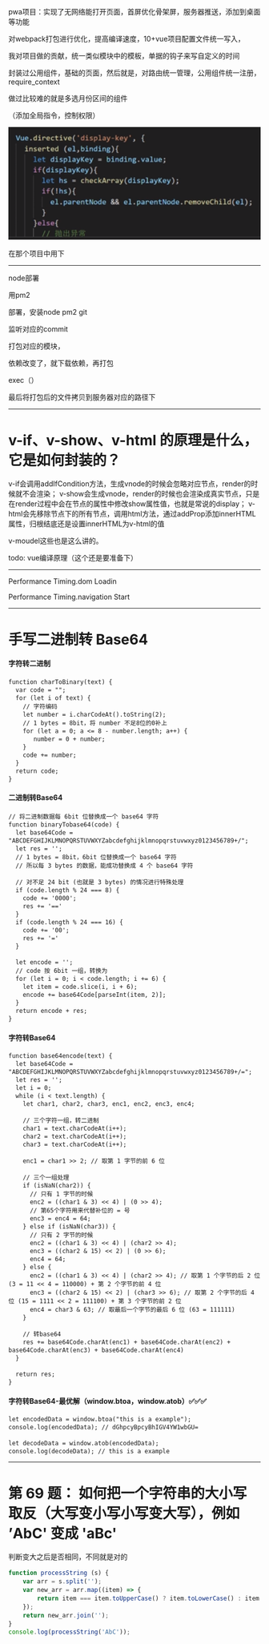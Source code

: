 pwa项目：实现了无网络能打开页面，首屏优化骨架屏，服务器推送，添加到桌面等功能

对webpack打包进行优化，提高编译速度，10+vue项目配置文件统一写入，

我对项目做的贡献，统一类似模块中的模板，单据的钩子来写自定义的时间

封装过公用组件，基础的页面，然后就是，对路由统一管理，公用组件统一注册，require_context

做过比较难的就是多选月份区间的组件

（添加全局指令，控制权限）

![image-20200903163914916](imge/image-20200903163914916.png)

在那个项目中用下

----

node部署

用pm2

部署，安装node pm2 git

监听对应的commit

打包对应的模块，

依赖改变了，就下载依赖，再打包

exec（）

最后将打包后的文件拷贝到服务器对应的路径下

-----

# v-if、v-show、v-html 的原理是什么，它是如何封装的？

v-if会调用addIfCondition方法，生成vnode的时候会忽略对应节点，render的时候就不会渲染；
v-show会生成vnode，render的时候也会渲染成真实节点，只是在render过程中会在节点的属性中修改show属性值，也就是常说的display；
v-html会先移除节点下的所有节点，调用html方法，通过addProp添加innerHTML属性，归根结底还是设置innerHTML为v-html的值

v-moudel这些也是这么讲的。

todo: vue编译原理（这个还是要准备下）

----

Performance Timing.dom Loadin

Performance Timing.navigation Start

----

# 手写二进制转 Base64

#### 字符转二进制

```
function charToBinary(text) {
  var code = "";
  for (let i of text) {
    // 字符编码
    let number = i.charCodeAt().toString(2);
    // 1 bytes = 8bit，将 number 不足8位的0补上
    for (let a = 0; a <= 8 - number.length; a++) {
       number = 0 + number;
    }
    code += number;
  }
  return code;
}
```

#### 二进制转Base64

```
// 将二进制数据每 6bit 位替换成一个 base64 字符
function binaryTobase64(code) {
  let base64Code = "ABCDEFGHIJKLMNOPQRSTUVWXYZabcdefghijklmnopqrstuvwxyz0123456789+/";
  let res = '';
  // 1 bytes = 8bit，6bit 位替换成一个 base64 字符
  // 所以每 3 bytes 的数据，能成功替换成 4 个 base64 字符
    
  // 对不足 24 bit (也就是 3 bytes) 的情况进行特殊处理
  if (code.length % 24 === 8) {
    code += '0000';
    res += '=='
  }
  if (code.length % 24 === 16) {
    code += '00';
    res += '='
  }

  let encode = '';
  // code 按 6bit 一组，转换为
  for (let i = 0; i < code.length; i += 6) {
    let item = code.slice(i, i + 6);
    encode += base64Code[parseInt(item, 2)];
  }
  return encode + res;
}
```

#### 字符转Base64

```
function base64encode(text) {
  let base64Code = "ABCDEFGHIJKLMNOPQRSTUVWXYZabcdefghijklmnopqrstuvwxyz0123456789+/=";
  let res = '';
  let i = 0;
  while (i < text.length) {
    let char1, char2, char3, enc1, enc2, enc3, enc4;
    
    // 三个字符一组，转二进制
    char1 = text.charCodeAt(i++); 
    char2 = text.charCodeAt(i++);
    char3 = text.charCodeAt(i++);

    enc1 = char1 >> 2; // 取第 1 字节的前 6 位
    
    // 三个一组处理
    if (isNaN(char2)) {
      // 只有 1 字节的时候
      enc2 = ((char1 & 3) << 4) | (0 >> 4);
      // 第65个字符用来代替补位的 = 号
      enc3 = enc4 = 64;
    } else if (isNaN(char3)) {
      // 只有 2 字节的时候
      enc2 = ((char1 & 3) << 4) | (char2 >> 4);
      enc3 = ((char2 & 15) << 2) | (0 >> 6);
      enc4 = 64;
    } else {
      enc2 = ((char1 & 3) << 4) | (char2 >> 4); // 取第 1 个字节的后 2 位(3 = 11 << 4 = 110000) + 第 2 个字节的前 4 位
      enc3 = ((char2 & 15) << 2) | (char3 >> 6); // 取第 2 个字节的后 4 位 (15 = 1111 << 2 = 111100) + 第 3 个字节的前 2 位
      enc4 = char3 & 63; // 取最后一个字节的最后 6 位 (63 = 111111)
    }
    
    // 转base64
    res += base64Code.charAt(enc1) + base64Code.charAt(enc2) + base64Code.charAt(enc3) + base64Code.charAt(enc4)
  }

  return res;
}
```

#### 字符转Base64-最优解（window.btoa，window.atob）✅✅✅

```
let encodedData = window.btoa("this is a example");
console.log(encodedData); // dGhpcyBpcyBhIGV4YW1wbGU=

let decodeData = window.atob(encodedData);
console.log(decodeData); // this is a example
```

---

# 第 69 题： 如何把一个字符串的大小写取反（大写变小写小写变大写），例如 ’AbC' 变成 'aBc' 

判断变大之后是否相同，不同就是对的

```js
function processString (s) {
    var arr = s.split('');
    var new_arr = arr.map((item) => {
        return item === item.toUpperCase() ? item.toLowerCase() : item.toUpperCase();
    });
    return new_arr.join('');
}
console.log(processString('AbC'));
```

